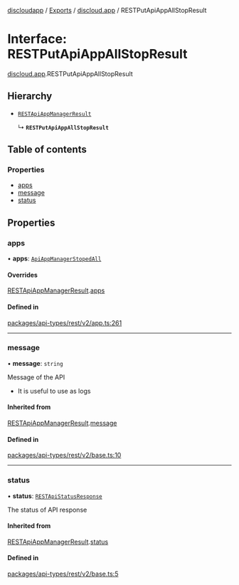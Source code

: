 [discloudapp](../README.md) / [Exports](../modules.md) / [discloud.app](../modules/discloud_app.md) / RESTPutApiAppAllStopResult

# Interface: RESTPutApiAppAllStopResult

[discloud.app](../modules/discloud_app.md).RESTPutApiAppAllStopResult

## Hierarchy

- [`RESTApiAppManagerResult`](discloud_app.RESTApiAppManagerResult.md)

  ↳ **`RESTPutApiAppAllStopResult`**

## Table of contents

### Properties

- [apps](discloud_app.RESTPutApiAppAllStopResult.md#apps)
- [message](discloud_app.RESTPutApiAppAllStopResult.md#message)
- [status](discloud_app.RESTPutApiAppAllStopResult.md#status)

## Properties

### apps

• **apps**: [`ApiAppManagerStopedAll`](discloud_app.ApiAppManagerStopedAll.md)

#### Overrides

[RESTApiAppManagerResult](discloud_app.RESTApiAppManagerResult.md).[apps](discloud_app.RESTApiAppManagerResult.md#apps)

#### Defined in

[packages/api-types/rest/v2/app.ts:261](https://github.com/discloud/discloud.app/blob/482fdb3/packages/api-types/rest/v2/app.ts#L261)

___

### message

• **message**: `string`

Message of the API
- It is useful to use as logs

#### Inherited from

[RESTApiAppManagerResult](discloud_app.RESTApiAppManagerResult.md).[message](discloud_app.RESTApiAppManagerResult.md#message)

#### Defined in

[packages/api-types/rest/v2/base.ts:10](https://github.com/discloud/discloud.app/blob/482fdb3/packages/api-types/rest/v2/base.ts#L10)

___

### status

• **status**: [`RESTApiStatusResponse`](../modules/discloud_app.md#restapistatusresponse)

The status of API response

#### Inherited from

[RESTApiAppManagerResult](discloud_app.RESTApiAppManagerResult.md).[status](discloud_app.RESTApiAppManagerResult.md#status)

#### Defined in

[packages/api-types/rest/v2/base.ts:5](https://github.com/discloud/discloud.app/blob/482fdb3/packages/api-types/rest/v2/base.ts#L5)
